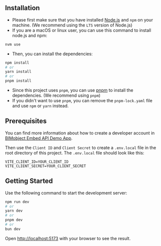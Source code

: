 ## Installation

- Please first make sure that you have installed [Node.js](https://nodejs.org/)
  and `npm` on your machine. (We recommend using the `LTS` version of Node.js)
- If you are a macOS or linux user, you can use this command to install node.js
  and npm:

```bash
nvm use
```

- Then, you can install the dependencies:

```bash
npm install
# or
yarn install
# or
pnpm install
```

- Since this project uses `pnpm`, you can use
  [pnpm](https://pnpm.io/installation) to install the dependencies. (We
  recommend using `pnpm`)
- If you didn't want to use `pnpm`, you can remove the `pnpm-lock.yaml` file and
  use `npm` or `yarn` instead.

## Prerequisites

You can find more information about how to create a developer account in
[BIMobject Embed API Demo App](https://github.com/bimobject/api-documentation/blob/wip/01-getting-started/README.md).

Then use the `Client ID` and `Client Secret` to create a `.env.local` file in
the root directory of this project. The `.env.local` file should look like this:

```dotenv
VITE_CLIENT_ID=YOUR_CLIENT_ID
VITE_CLIENT_SECRET=YOUR_CLIENT_SECRET
```

## Getting Started

Use the following command to start the development server:

```bash
npm run dev
# or
yarn dev
# or
pnpm dev
# or
bun dev
```

Open [http://localhost:5173](http://localhost:3000) with your browser to see the
result.
